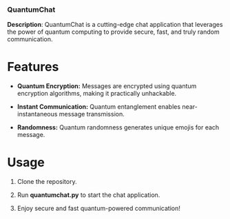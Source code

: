 ### QuantumChat
**Description**: QuantumChat is a cutting-edge chat application that leverages the power of quantum computing to provide secure, fast, and truly random communication.

# Features
- **Quantum Encryption:** Messages are encrypted using quantum encryption algorithms, making it practically unhackable.

- **Instant Communication:** Quantum entanglement enables near-instantaneous message transmission.

- **Randomness:** Quantum randomness generates unique emojis for each message.

# Usage
1. Clone the repository.

2. Run **quantumchat.py** to start the chat application.

3. Enjoy secure and fast quantum-powered communication!
